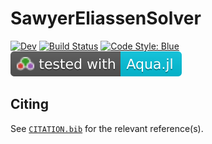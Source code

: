 # SawyerEliassenSolver

<!-- [![Stable](https://img.shields.io/badge/docs-stable-blue.svg)](https://Jamie-Hilditch.github.io/SawyerEliassenSolver.jl/stable/) -->
[![Dev](https://img.shields.io/badge/docs-dev-blue.svg)](https://Jamie-Hilditch.github.io/SawyerEliassenSolver/dev/)
[![Build Status](https://github.com/Jamie-Hilditch/SawyerEliassenSolver/actions/workflows/CI.yml/badge.svg?branch=master)](https://github.com/Jamie-Hilditch/SawyerEliassenSolver/actions/workflows/CI.yml?query=branch%3Amaster)
[![Code Style: Blue](https://img.shields.io/badge/code%20style-blue-4495d1.svg)](https://github.com/invenia/BlueStyle)
[![Aqua](https://raw.githubusercontent.com/JuliaTesting/Aqua.jl/master/badge.svg)](https://github.com/JuliaTesting/Aqua.jl)

## Citing

See [`CITATION.bib`](CITATION.bib) for the relevant reference(s).
